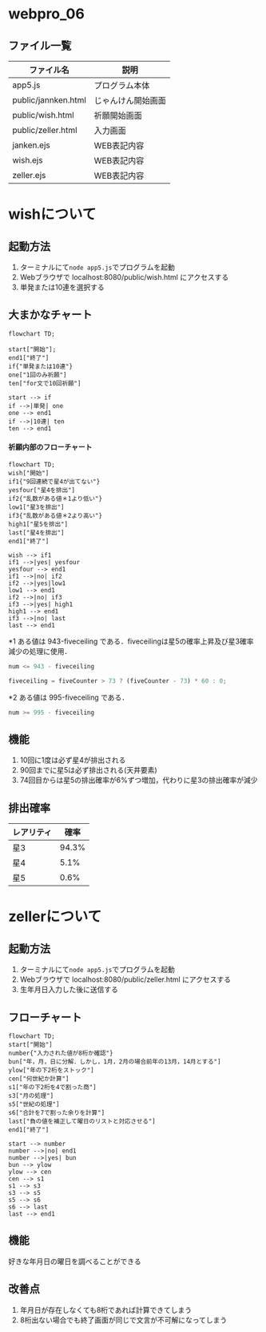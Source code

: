 # webpro_06

## ファイル一覧
ファイル名 | 説明
-|-
app5.js | プログラム本体
public/jannken.html | じゃんけん開始画面
public/wish.html | 祈願開始画面
public/zeller.html | 入力画面
janken.ejs | WEB表記内容
wish.ejs | WEB表記内容
zeller.ejs | WEB表記内容

# wishについて
## 起動方法
1. ターミナルにて```node app5.js```でプログラムを起動
1. Webブラウザで
localhost:8080/public/wish.html
にアクセスする
1. 単発または10連を選択する

## 大まかなチャート
```mermaid
flowchart TD;

start["開始"];
end1["終了"]
if{"単発または10連"}
one["1回のみ祈願"]
ten["for文で10回祈願"]

start --> if
if -->|単発| one
one --> end1
if -->|10連| ten
ten --> end1
```
#### 祈願内部のフローチャート
```mermaid
flowchart TD;
wish["開始"]
if1{"9回連続で星4が出てない"}
yesfour["星4を排出"]
if2{"乱数がある値＊1より低い"}
low1["星3を排出"]
if3{"乱数がある値＊2より高い"}
high1["星5を排出"]
last["星4を排出"]
end1["終了"]

wish --> if1
if1 -->|yes| yesfour
yesfour --> end1
if1 -->|no| if2
if2 -->|yes|low1
low1 --> end1
if2 -->|no| if3
if3 -->|yes| high1
high1 --> end1
if3 -->|no| last
last --> end1
```
*1 ある値は 943-fiveceiling である．fiveceilingは星5の確率上昇及び星3確率減少の処理に使用．
```javascript
num <= 943 - fiveceiling
```
```javascript
fiveceiling = fiveCounter > 73 ? (fiveCounter - 73) * 60 : 0;
```
*2 ある値は 995-fiveceiling である．
```javascript
num >= 995 - fiveceiling
```

## 機能
1. 10回に1度は必ず星4が排出される
1. 90回までに星5は必ず排出される(天井要素)
1. 74回目からは星5の排出確率が6%ずつ増加，代わりに星3の排出確率が減少

## 排出確率
レアリティ |  確率
-|-
星3 | 94.3%
星4 | 5.1%
星5 | 0.6%

# zellerについて
## 起動方法
1. ターミナルにて```node app5.js```でプログラムを起動
1. Webブラウザで
localhost:8080/public/zeller.html
にアクセスする
1. 生年月日入力した後に送信する

## フローチャート
```mermaid
flowchart TD;
start["開始"]
number{"入力された値が8桁か確認"}
bun["年，月，日に分解．しかし，1月，2月の場合前年の13月，14月とする"]
ylow["年の下2桁をストック"]
cen["何世紀か計算"]
s1["年の下2桁を4で割った商"]
s3["月の処理"]
s5["世紀の処理"]
s6["合計を7で割った余りを計算"]
last["負の値を補正して曜日のリストと対応させる"]
end1["終了"]

start --> number
number -->|no| end1
number -->|yes| bun
bun --> ylow
ylow --> cen
cen --> s1
s1 --> s3
s3 --> s5
s5 --> s6
s6 --> last
last --> end1
```

## 機能
好きな年月日の曜日を調べることができる

## 改善点
1. 年月日が存在しなくても8桁であれば計算できてしまう
1. 8桁出ない場合でも終了画面が同じで文言が不可解になってしまう